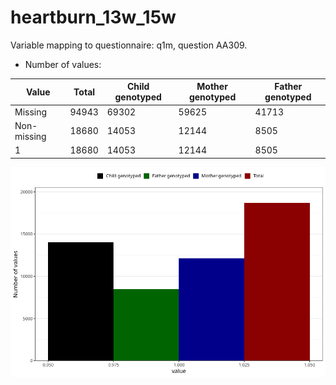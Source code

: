 # heartburn_13w_15w
Variable mapping to questionnaire: q1m, question AA309.
- Number of values:

| Value | Total | Child genotyped | Mother genotyped | Father genotyped |
| ----- | ----- | --------------- | ---------------- | ---------------- |
| Missing | 94943 | 69302 | 59625 | 41713 |
| Non-missing | 18680 | 14053 | 12144 | 8505 |
| 1 | 18680 | 14053 | 12144 | 8505 |



![](heartburn_13w_15w_n.png)



